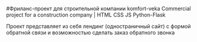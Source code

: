 #Фриланс-проект 
для строительной компании komfort-veka
Commercial project for a construction company | HTML CSS JS Python-Flask

Проект представляет из себя лендинг (одностраничный сайт) с формой обратной связи и возможностью сделать заказ обратного звонка

